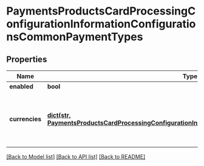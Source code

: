 # PaymentsProductsCardProcessingConfigurationInformationConfigurationsCommonPaymentTypes

## Properties
Name | Type | Description | Notes
------------ | ------------- | ------------- | -------------
**enabled** | **bool** |  | [optional] 
**currencies** | [**dict(str, PaymentsProductsCardProcessingConfigurationInformationConfigurationsCommonCurrencies)**](PaymentsProductsCardProcessingConfigurationInformationConfigurationsCommonCurrencies.md) | Three-character [ISO 4217 ALPHA-3 Standard Currency Codes.](http://apps.cybersource.com/library/documentation/sbc/quickref/currencies.pdf) | [optional] 

[[Back to Model list]](../README.md#documentation-for-models) [[Back to API list]](../README.md#documentation-for-api-endpoints) [[Back to README]](../README.md)


